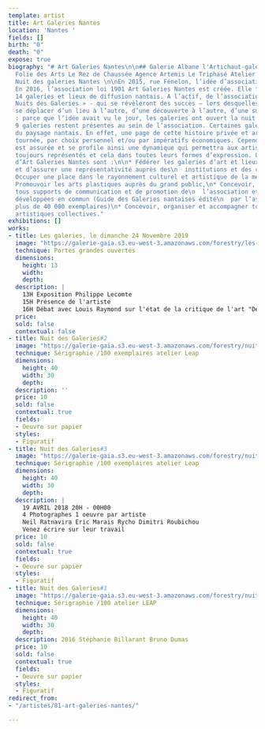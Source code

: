 ```yaml
---
template: artist
title: Art Galeries Nantes
location: 'Nantes '
fields: []
birth: "0"
death: "0"
expose: true
biography: "# Art Galeries Nantes\n\n## Galerie Albane l'Artichaut-galerie Le 56 La
  Folie des Arts Le Rez de Chaussée Agence Artemis Le Triphasé Atelier Prisme\n\n##
  Nuit des galeries Nantes \n\nEn 2015, rue Fénelon, l’idée d’association germe !
  En 2016, l’association loi 1901 Art Galeries Nantes est créée. Elle fédère alors
  14 galeries et lieux de diffusion nantais. A l’actif, de l’association, trois «
  Nuits des Galeries » - qui se révèleront des succès – lors desquelles chacun a pu
  se déplacer d’un lieu à l’autre, d’une découverte à l’autre, d’une surprise à l’autre
  : parce que l’idée avait vu le jour, les galeries ont ouvert la nuit ! En 2020,
  9 galeries restent présentes au sein de l’association. Certaines galeries ont disparu
  du paysage nantais. En effet, une page de cette histoire privée et artistique s’est
  tournée, par choix personnel et/ou par impératifs économiques. Cependant, la relève
  est assurée et se profile ainsi une dynamique qui permettra aux artistes d’être
  toujours représentés et cela dans toutes leurs formes d’expression. Les objectifs
  d’Art Galeries Nantes sont :\n\n* Fédérer les galeries d’art et lieux de diffusion
  et d’assurer une représentativité auprès des\n  institutions et des collectivités,\n*
  Occuper une place dans le rayonnement culturel et artistique de la métropole nantaise,\n*
  Promouvoir les arts plastiques auprès du grand public,\n* Concevoir, éditer et diffuser
  tous supports de communication et de promotion de\n  l’association et de ses actions
  développées en commun (Guide des Galeries nantaises édité\n  par l’association à
  plus de 40 000 exemplaires)\n* Concevoir, organiser et accompagner toutes manifestations
  artistiques collectives."
exhibitions: []
works:
- title: Les galeries, le dimanche 24 Novembre 2019
  image: "https://galerie-gaia.s3.eu-west-3.amazonaws.com/forestry/les-galeries-le-dimanche-24-novembre-2019.jpg"
  technique: Portes grandes ouvertes
  dimensions:
    height: 13
    width: 
    depth: 
  description: |
    13H Exposition Philippe Lecomte
    15H Présence de l'artiste
    16H Débat avec Louis Raymond sur l'état de la critique de l'art "De l'art ou du cochon"
  price: 
  sold: false
  contextual: false
- title: Nuit des Galeries#2
  image: "https://galerie-gaia.s3.eu-west-3.amazonaws.com/forestry/nuit-des-galeries2.jpg"
  technique: Sérigraphie /100 exemplaires atelier Leap
  dimensions:
    height: 40
    width: 30
    depth: 
  description: ''
  price: 10
  sold: false
  contextual: true
  fields:
  - Oeuvre sur papier
  styles:
  - Figuratif
- title: Nuit des Galeries#3
  image: "https://galerie-gaia.s3.eu-west-3.amazonaws.com/forestry/nuit-des-galeries3.jpg"
  technique: Sérigraphie /100 exemplaires atelier Leap
  dimensions:
    height: 40
    width: 30
    depth: 
  description: |
    19 AVRIL 2018 20H - 00H00
    4 Photographes 1 oeuvre par artiste
    Neil Ratnavira Eric Marais Rycho Dimitri Roubichou
    Venez écrire sur leur travail
  price: 10
  sold: false
  contextual: true
  fields:
  - Oeuvre sur papier
  styles:
  - Figuratif
- title: Nuit des Galeries#1
  image: "https://galerie-gaia.s3.eu-west-3.amazonaws.com/forestry/nuit-des-galeries1.jpg"
  technique: Sérigraphie /100 atelier LEAP
  dimensions:
    height: 40
    width: 30
    depth: 
  description: 2016 Stéphanie Billarant Bruno Dumas
  price: 10
  sold: false
  contextual: true
  fields:
  - Oeuvre sur papier
  styles:
  - Figuratif
redirect_from:
- "/artistes/81-art-galeries-nantes/"

---
```

